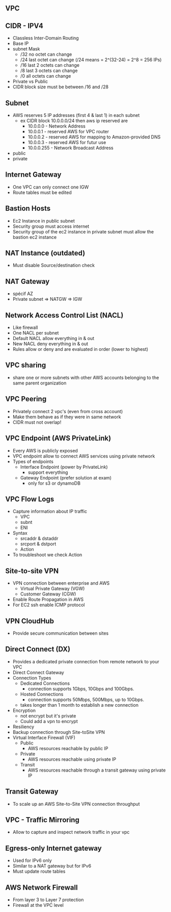 VPC
-

CIDR - IPV4
-
- Classless Inter-Domain Routing
- Base IP
- subnet Mask
  - /32 no octet can change
  - /24 last octet can change (/24 means = 2^(32-24) = 2^8 = 256 IPs)
  - /16 last 2 octets can change
  - /8 last 3 octets can change
  - /0 all octets can change
- Private vs Public
- CIDR block size must be between /16 and /28

Subnet
-
  - AWS reserves 5 IP addresses (first 4 & last 1) in each subnet
    - ex CIDR block 10.0.0.0/24 then aws ip reserved are
      - 10.0.0.0 - Network Address 
      - 10.0.0.1 - reserved AWS for VPC router 
      - 10.0.0.2 - reserved AWS for mapping to Amazon-provided DNS
      - 10.0.0.3 - reserved AWS for futur use
      - 10.0.0.255 - Network Broadcast Address 
  - public
  - private

Internet Gateway
- 
  - One VPC can only connect one IGW
  - Route tables must be edited

Bastion Hosts
- 
  - Ec2 Instance in public subnet
  - Security group must access internet
  - Security group of the ec2 instance in private subnet must allow the bastion ec2 instance

NAT Instance (outdated)
- 
  - Must disable Source/destination check

NAT Gateway
- 
  - spécif AZ
  - Private subnet => NATGW => IGW

Network Access Control List (NACL)
-
- Like firewall
- One NACL per subnet
- Default NACL allow everything in & out
- New NACL deny everything in & out
- Rules allow or deny and are evaluated in order (lower to highest)

VPC sharing
-
- share one or more subnets with other AWS accounts belonging to the same parent organization

VPC Peering
-
- Privately connect 2 vpc's (even from cross account)
- Make them behave as if they were in same network
- CIDR must not overlap!

VPC Endpoint (AWS PrivateLink)
-
- Every AWS is publicly exposed
- VPC endpoint  allow to connect AWS services using private network
- Types of endpoints
  - Interface Endpoint (power by PrivateLink)
    - support everything
  - Gateway Endpoint (prefer solution at exam)
    - only for s3 or dynamoDB

VPC Flow Logs
-
- Capture information about IP traffic
  - VPC
  - subnt
  - ENI
- Syntax
  - srcaddr & dstaddr
  - srcport & dstport
  - Action
- To troubleshoot we check Action

Site-to-site VPN
-
- VPN connection between enterprise and AWS
  - Virtual Private Gateway (VGW)
  - Customer Gateway (CGW)
- Enable Route Propagation in AWS
- For EC2 ssh enable ICMP protocol

VPN CloudHub
-
- Provide secure communication between sites
  

Direct Connect (DX)
-
- Provides a dedicated private connection from remote network to your VPC
- Direct Connect Gateway
- Connection Types
  - Dedicated Connections
    - connection supports 1Gbps, 10Gbps and 100Gbps.
  - Hosted Connections
    - connection supports 50Mbps, 500Mbps, up to 10Gbps.
  - takes longer than 1 month to establish a new connection
- Encryption
  - not encrypt but it's private
  - Could add a vpn to encrypt
- Resiliency
- Backup connection through Site-toSite VPN
- Virtual Interface Firewall (VIF)
  - Public
    - AWS resources reachable by public IP
  - Private
    - AWS resources reachable using private IP
  - Transit
    - AWS resources reachable through a transit gateway using private IP

Transit Gateway
-
- To scale up an AWS Site-to-Site VPN connection throughput

VPC - Traffic Mirroring
-
- Allow to capture and inspect network traffic in your vpc

Egress-only Internet gateway
-
- Used for IPv6 only
- Similar to a NAT gateway but for IPv6
- Must update route tables

AWS Network Firewall
-
- From layer 3 to Layer 7 protection
- Firewall at the VPC level